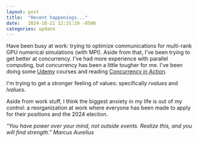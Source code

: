 ```yaml
---
layout: post
title:  "Recent happenings..."
date:   2024-10-21 12:31:29 -0500
categories: update
---
```

<p>
Have been busy at work: trying to optimize communications for multi-rank GPU numerical simulations (with MPI). Aside from that, I've been trying to get better at concurrency. I've had more experience with parallel computing, but concurrency has been a little tougher for me. I've been doing some <a href="https://www.udemy.com">Udemy</a> courses and reading <a href="https://www.manning.com/books/c-plus-plus-concurrency-in-action">Concurrency in Action</a>.
</p>

<p>
I'm trying to get a stronger feeling of values: specifically <i>rvalues</i> and <i>lvalues</i>.
</p>

<p>Aside from work stuff, I think the biggest anxiety in my life is out of my control: a reorganization at work where everyone has been made to apply for their positions and the 2024 election.<p>

<p><em>“You have power over your mind, not outside events. Realize this, and you will find strength.” Marcus Aurelius</em></p>
